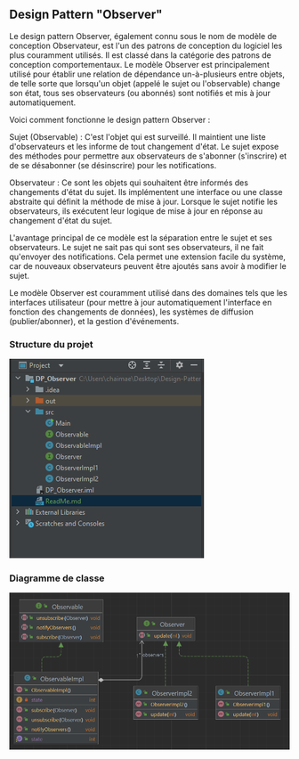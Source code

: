 <h2>Design Pattern "Observer"</h2>
<p>Le design pattern Observer, également connu sous le nom de modèle de conception Observateur, est l'un des patrons de conception du logiciel les plus couramment utilisés. Il est classé dans la catégorie des patrons de conception comportementaux. Le modèle Observer est principalement utilisé pour établir une relation de dépendance un-à-plusieurs entre objets, de telle sorte que lorsqu'un objet (appelé le sujet ou l'observable) change son état, tous ses observateurs (ou abonnés) sont notifiés et mis à jour automatiquement.

Voici comment fonctionne le design pattern Observer :

Sujet (Observable) : C'est l'objet qui est surveillé. Il maintient une liste d'observateurs et les informe de tout changement d'état. Le sujet expose des méthodes pour permettre aux observateurs de s'abonner (s'inscrire) et de se désabonner (se désinscrire) pour les notifications.

Observateur : Ce sont les objets qui souhaitent être informés des changements d'état du sujet. Ils implémentent une interface ou une classe abstraite qui définit la méthode de mise à jour. Lorsque le sujet notifie les observateurs, ils exécutent leur logique de mise à jour en réponse au changement d'état du sujet.

L'avantage principal de ce modèle est la séparation entre le sujet et ses observateurs. Le sujet ne sait pas qui sont ses observateurs, il ne fait qu'envoyer des notifications. Cela permet une extension facile du système, car de nouveaux observateurs peuvent être ajoutés sans avoir à modifier le sujet.

Le modèle Observer est couramment utilisé dans des domaines tels que les interfaces utilisateur (pour mettre à jour automatiquement l'interface en fonction des changements de données), les systèmes de diffusion (publier/abonner), et la gestion d'événements.</p>
<h3>Structure du projet</h3>
<img src="Capture1.PNG"/>
<h3>Diagramme de classe</h3>
<img src="Capture2.PNG"/>
